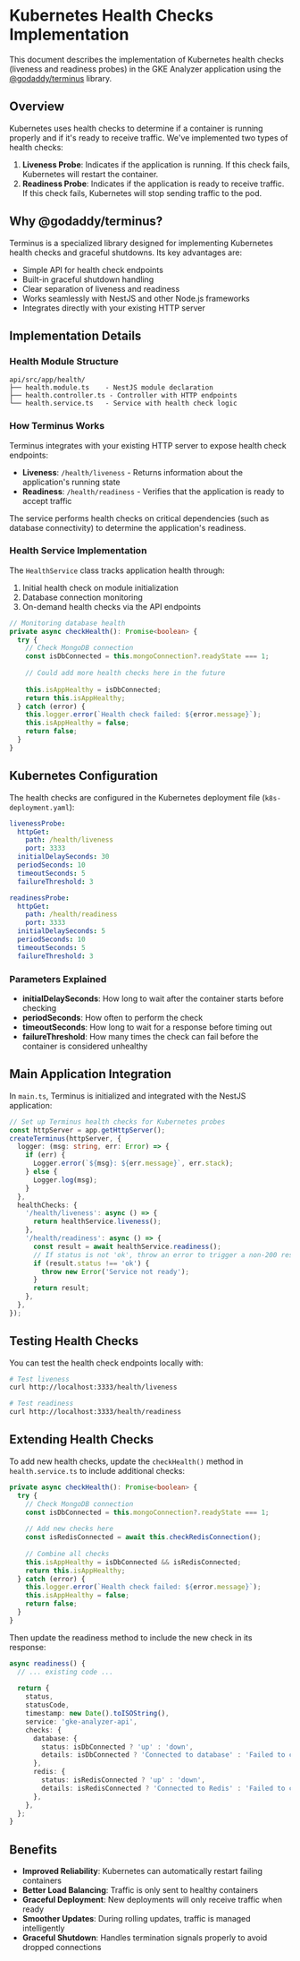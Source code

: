 # Kubernetes Health Checks Implementation

This document describes the implementation of Kubernetes health checks (liveness and readiness probes) in the GKE Analyzer application using the [@godaddy/terminus](https://github.com/godaddy/terminus) library.

## Overview

Kubernetes uses health checks to determine if a container is running properly and if it's ready to receive traffic. We've implemented two types of health checks:

1. **Liveness Probe**: Indicates if the application is running. If this check fails, Kubernetes will restart the container.
2. **Readiness Probe**: Indicates if the application is ready to receive traffic. If this check fails, Kubernetes will stop sending traffic to the pod.

## Why @godaddy/terminus?

Terminus is a specialized library designed for implementing Kubernetes health checks and graceful shutdowns. Its key advantages are:

- Simple API for health check endpoints
- Built-in graceful shutdown handling
- Clear separation of liveness and readiness
- Works seamlessly with NestJS and other Node.js frameworks
- Integrates directly with your existing HTTP server

## Implementation Details

### Health Module Structure

```
api/src/app/health/
├── health.module.ts    - NestJS module declaration
├── health.controller.ts - Controller with HTTP endpoints
└── health.service.ts   - Service with health check logic
```

### How Terminus Works

Terminus integrates with your existing HTTP server to expose health check endpoints:

- **Liveness**: `/health/liveness` - Returns information about the application's running state
- **Readiness**: `/health/readiness` - Verifies that the application is ready to accept traffic

The service performs health checks on critical dependencies (such as database connectivity) to determine the application's readiness.

### Health Service Implementation

The `HealthService` class tracks application health through:

1. Initial health check on module initialization
2. Database connection monitoring
3. On-demand health checks via the API endpoints

```typescript
// Monitoring database health
private async checkHealth(): Promise<boolean> {
  try {
    // Check MongoDB connection
    const isDbConnected = this.mongoConnection?.readyState === 1;
    
    // Could add more health checks here in the future
    
    this.isAppHealthy = isDbConnected;
    return this.isAppHealthy;
  } catch (error) {
    this.logger.error(`Health check failed: ${error.message}`);
    this.isAppHealthy = false;
    return false;
  }
}
```

## Kubernetes Configuration

The health checks are configured in the Kubernetes deployment file (`k8s-deployment.yaml`):

```yaml
livenessProbe:
  httpGet:
    path: /health/liveness
    port: 3333
  initialDelaySeconds: 30
  periodSeconds: 10
  timeoutSeconds: 5
  failureThreshold: 3

readinessProbe:
  httpGet:
    path: /health/readiness
    port: 3333
  initialDelaySeconds: 5
  periodSeconds: 10
  timeoutSeconds: 5
  failureThreshold: 3
```

### Parameters Explained

- **initialDelaySeconds**: How long to wait after the container starts before checking
- **periodSeconds**: How often to perform the check
- **timeoutSeconds**: How long to wait for a response before timing out
- **failureThreshold**: How many times the check can fail before the container is considered unhealthy

## Main Application Integration

In `main.ts`, Terminus is initialized and integrated with the NestJS application:

```typescript
// Set up Terminus health checks for Kubernetes probes
const httpServer = app.getHttpServer();
createTerminus(httpServer, {
  logger: (msg: string, err: Error) => {
    if (err) {
      Logger.error(`${msg}: ${err.message}`, err.stack);
    } else {
      Logger.log(msg);
    }
  },
  healthChecks: {
    '/health/liveness': async () => {
      return healthService.liveness();
    },
    '/health/readiness': async () => {
      const result = await healthService.readiness();
      // If status is not 'ok', throw an error to trigger a non-200 response
      if (result.status !== 'ok') {
        throw new Error('Service not ready');
      }
      return result;
    },
  },
});
```

## Testing Health Checks

You can test the health check endpoints locally with:

```bash
# Test liveness
curl http://localhost:3333/health/liveness

# Test readiness
curl http://localhost:3333/health/readiness
```

## Extending Health Checks

To add new health checks, update the `checkHealth()` method in `health.service.ts` to include additional checks:

```typescript
private async checkHealth(): Promise<boolean> {
  try {
    // Check MongoDB connection
    const isDbConnected = this.mongoConnection?.readyState === 1;
    
    // Add new checks here
    const isRedisConnected = await this.checkRedisConnection();
    
    // Combine all checks
    this.isAppHealthy = isDbConnected && isRedisConnected;
    return this.isAppHealthy;
  } catch (error) {
    this.logger.error(`Health check failed: ${error.message}`);
    this.isAppHealthy = false;
    return false;
  }
}
```

Then update the readiness method to include the new check in its response:

```typescript
async readiness() {
  // ... existing code ...
  
  return {
    status,
    statusCode,
    timestamp: new Date().toISOString(),
    service: 'gke-analyzer-api',
    checks: {
      database: {
        status: isDbConnected ? 'up' : 'down',
        details: isDbConnected ? 'Connected to database' : 'Failed to connect to database',
      },
      redis: {
        status: isRedisConnected ? 'up' : 'down',
        details: isRedisConnected ? 'Connected to Redis' : 'Failed to connect to Redis',
      },
    },
  };
}
```

## Benefits

- **Improved Reliability**: Kubernetes can automatically restart failing containers
- **Better Load Balancing**: Traffic is only sent to healthy containers
- **Graceful Deployment**: New deployments will only receive traffic when ready
- **Smoother Updates**: During rolling updates, traffic is managed intelligently
- **Graceful Shutdown**: Handles termination signals properly to avoid dropped connections
